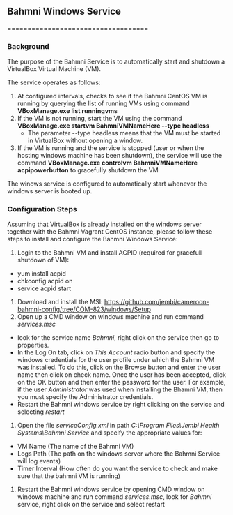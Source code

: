 ## Bahmni Windows Service
===================================

### Background
The purpose of the Bahmni Service is to automatically start and shutdown a VirtualBox Virtual Machine (VM). 

The service operates as follows:

1. At configured intervals, checks to see if the Bahmni CentOS VM is running by querying the list of running VMs using command __VBoxManage.exe list runningvms__
1. If the VM is not running, start the VM using the command __VBoxManage.exe startvm BahmniVMNameHere --type headless__
    * The parameter --type headless means that the VM must be started in VirtualBox without opening a window.
1. If the VM is running and the service is stopped (user or when the hosting windows machine has been shutdown), the service will use the command __VBoxManage.exe controlvm BahmniVMNameHere acpipowerbutton__ to gracefully shutdown the VM

The winows service is configured to automatically start whenever the windows server is booted up.

### Configuration Steps
Assuming that VirtualBox is already installed on the windows server together with the Bahmni Vagrant CentOS instance, please follow these steps to install and configure the Bahmni Windows Service:

1. Login to the Bahmni VM and install ACPID (required for gracefull shutdown of VM):
* yum install acpid
* chkconfig acpid on
* service acpid start
1. Download and install the MSI: https://github.com/jembi/cameroon-bahmni-config/tree/COM-823/windows/Setup
1. Open up a CMD window on windows machine and run command _services.msc_
* look for the service name _Bahmni_, right click on the service then go to properties. 
* In the Log On tab, click on _This Account_ radio button and specify the windows credentials for the user profile under which the Bahmni VM was installed. To do this, click on the Browse button and enter the user name then click on check name. Once the user has been accepted, click on the OK button and then enter the password for the user. For example, if the user _Administrator_ was used when installing the Bhamni VM, then you must specify the Administrator credentials.
* Restart the Bahmni windows service by right clicking on the service and selecting _restart_
1. Open the file _serviceConfig.xml_ in path _C:\Program Files\Jembi Health Systems\Bahmni Service_ and specify the appropriate values for:
* VM Name (The name of the Bahmni VM)
* Logs Path (The path on the windows server where the Bahmni Service will log events)
* Timer Interval (How often do you want the service to check and make sure that the bahmni VM is running)
1. Restart the Bahmni windows service by opening CMD window on windows machine and run command _services.msc_, look for _Bahmni_ service, right click on the service and select restart
